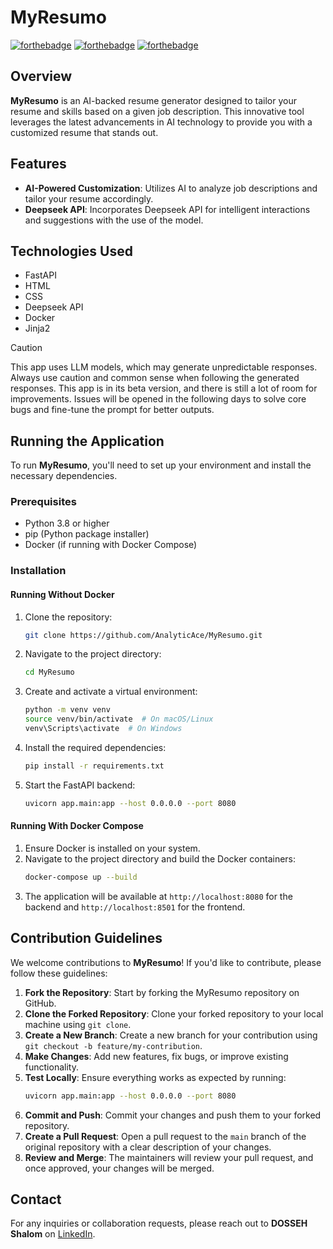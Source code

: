 # MyResumo
[![forthebadge](https://forthebadge.com/images/badges/built-with-love.svg)](https://forthebadge.com)
[![forthebadge](https://forthebadge.com/images/badges/made-with-python.svg)](https://forthebadge.com)
[![forthebadge](https://forthebadge.com/images/badges/check-it-out.svg)](https://forthebadge.com)

## Overview
**MyResumo** is an AI-backed resume generator designed to tailor your resume and skills based on a given job description. This innovative tool leverages the latest advancements in AI technology to provide you with a customized resume that stands out.

## Features
- **AI-Powered Customization**: Utilizes AI to analyze job descriptions and tailor your resume accordingly.
- **Deepseek API**: Incorporates Deepseek API for intelligent interactions and suggestions with the use of the model.

## Technologies Used
- FastAPI
- HTML
- CSS
- Deepseek API
- Docker
- Jinja2

> [!CAUTION]
> This app uses LLM models, which may generate unpredictable responses. Always use caution and common sense when following the generated responses. This
> app is in its beta version, and there is still a lot of room for improvements. Issues will be opened in the following days to solve core bugs and fine-tune the prompt for better outputs.

## Running the Application

To run **MyResumo**, you'll need to set up your environment and install the necessary dependencies.

### Prerequisites
- Python 3.8 or higher
- pip (Python package installer)
- Docker (if running with Docker Compose)

### Installation
#### Running Without Docker
1. Clone the repository:
   ```bash
   git clone https://github.com/AnalyticAce/MyResumo.git
   ```
2. Navigate to the project directory:
   ```bash
   cd MyResumo
   ```
3. Create and activate a virtual environment:
   ```bash
   python -m venv venv
   source venv/bin/activate  # On macOS/Linux
   venv\Scripts\activate  # On Windows
   ```
4. Install the required dependencies:
   ```bash
   pip install -r requirements.txt
   ```
5. Start the FastAPI backend:
   ```bash
   uvicorn app.main:app --host 0.0.0.0 --port 8080
   ```

#### Running With Docker Compose
1. Ensure Docker is installed on your system.
2. Navigate to the project directory and build the Docker containers:
   ```bash
   docker-compose up --build
   ```
3. The application will be available at `http://localhost:8080` for the backend and `http://localhost:8501` for the frontend.

## Contribution Guidelines

We welcome contributions to **MyResumo**! If you'd like to contribute, please follow these guidelines:

1. **Fork the Repository**: Start by forking the MyResumo repository on GitHub.
2. **Clone the Forked Repository**: Clone your forked repository to your local machine using `git clone`.
3. **Create a New Branch**: Create a new branch for your contribution using `git checkout -b feature/my-contribution`.
4. **Make Changes**: Add new features, fix bugs, or improve existing functionality.
5. **Test Locally**: Ensure everything works as expected by running:
   ```bash
   uvicorn app.main:app --host 0.0.0.0 --port 8080
   ```
6. **Commit and Push**: Commit your changes and push them to your forked repository.
7. **Create a Pull Request**: Open a pull request to the `main` branch of the original repository with a clear description of your changes.
8. **Review and Merge**: The maintainers will review your pull request, and once approved, your changes will be merged.

## Contact
For any inquiries or collaboration requests, please reach out to **DOSSEH Shalom** on [LinkedIn](https://www.linkedin.com/in/shalom-dosseh-4a484a262).


